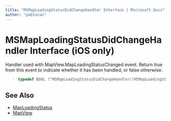 ```yaml
---
title: "MSMapLoadingStatusDidChangeHandler Interface | Microsoft Docs"
author: "pablocan"
---
```


# MSMapLoadingStatusDidChangeHandler Interface (iOS only)

Handler used with MapView.MapLoadingStatusChanged event. Return true from this event to indicate whether it has been handled, or false otherwise.

>```objectivec
> typedef BOOL (^MSMapLoadingStatusDidChangeHandler)(MSMapLoadingStatus)
>```

## See Also

* [MapLoadingStatus](../MapLoadingStatus-enumeration.md)
* [MapView](../MapView-class.md)